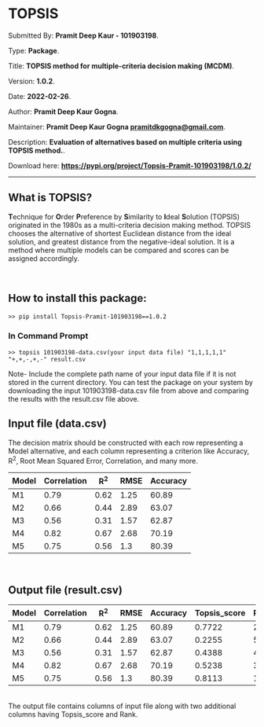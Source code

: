 # TOPSIS

Submitted By: **Pramit Deep Kaur - 101903198**.

Type: **Package**.

Title: **TOPSIS method for multiple-criteria decision making (MCDM)**.

Version: **1.0.2**.

Date: **2022-02-26**.

Author: **Pramit Deep Kaur Gogna**.

Maintainer: **Pramit Deep Kaur Gogna <pramitdkgogna@gmail.com>**.

Description: **Evaluation of alternatives based on multiple criteria using TOPSIS method.**.

Download here: **https://pypi.org/project/Topsis-Pramit-101903198/1.0.2/**

---

## What is TOPSIS?

**T**echnique for **O**rder **P**reference by **S**imilarity to **I**deal **S**olution
(TOPSIS) originated in the 1980s as a multi-criteria decision making method.
TOPSIS chooses the alternative of shortest Euclidean distance from the ideal solution,
and greatest distance from the negative-ideal solution.
It is a method where multiple models can be compared and scores can be assigned accordingly.

<br>

## How to install this package:

```
>> pip install Topsis-Pramit-101903198==1.0.2
```

### In Command Prompt

```
>> topsis 101903198-data.csv(your input data file) "1,1,1,1,1" "+,+,-,+,-" result.csv
```
Note- Include the complete path name of your input data file if it is not stored in the current directory.
You can test the package on your system by downloading the input 101903198-data.csv file from above and comparing the results with the result.csv file above.

## Input file (data.csv)

The decision matrix should be constructed with each row representing a Model alternative, and each column representing a criterion like Accuracy, R<sup>2</sup>, Root Mean Squared Error, Correlation, and many more.

| Model | Correlation | R<sup>2</sup> | RMSE | Accuracy |
| ----- | ----------- | ------------- | ---- | -------- |
| M1    | 0.79        | 0.62          | 1.25 | 60.89    |
| M2    | 0.66        | 0.44          | 2.89 | 63.07    |
| M3    | 0.56        | 0.31          | 1.57 | 62.87    |
| M4    | 0.82        | 0.67          | 2.68 | 70.19    |
| M5    | 0.75        | 0.56          | 1.3  | 80.39    |


<br>

## Output file (result.csv)

| Model | Correlation | R<sup>2</sup> | RMSE | Accuracy | Topsis_score | Rank |
| ----- | ----------- | ------------- | ---- | -------- | ------------ | ---- |
| M1    | 0.79        | 0.62          | 1.25 | 60.89    | 0.7722       | 2    |
| M2    | 0.66        | 0.44          | 2.89 | 63.07    | 0.2255       | 5    |
| M3    | 0.56        | 0.31          | 1.57 | 62.87    | 0.4388       | 4    |
| M4    | 0.82        | 0.67          | 2.68 | 70.19    | 0.5238       | 3    |
| M5    | 0.75        | 0.56          | 1.3  | 80.39    | 0.8113       | 1    |

<br>
The output file contains columns of input file along with two additional columns having Topsis_score and Rank.
